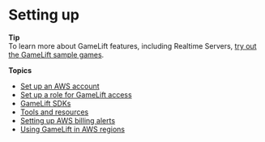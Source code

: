# Setting up<a name="setting-up-intro"></a>

**Tip**  
To learn more about GameLift features, including Realtime Servers, [try out the GameLift sample games](gamelift-explore.md)\.

**Topics**
+ [Set up an AWS account](setting-up-aws-login.md)
+ [Set up a role for GameLift access](setting-up-role.md)
+ [GameLift SDKs](gamelift-supported.md)
+ [Tools and resources](gamelift-components.md)
+ [Setting up AWS billing alerts](gamelift-billing-alerts.md)
+ [Using GameLift in AWS regions](gamelift-regions.md)
